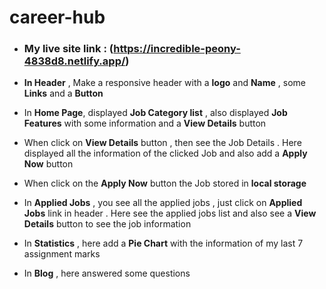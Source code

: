 # career-hub

* ### My live site link : (https://incredible-peony-4838d8.netlify.app/)

* **In Header** , Make a responsive header with a **logo** and **Name** , some **Links** and a **Button**

* In **Home Page**, displayed **Job Category list** , also displayed **Job Features** with some information and a **View Details** button

* When click on **View Details** button , then see the Job Details . Here displayed all the information of the clicked Job and also add a **Apply Now** button

* When click on the **Apply Now** button the Job stored in **local storage**

* In **Applied Jobs** , you see all the applied jobs , just click on **Applied Jobs** link in header . Here see the applied jobs list and also see a **View Details** button to see the job information

* In **Statistics** , here add a **Pie Chart** with the information of my last 7 assignment marks

* In **Blog** , here answered some questions 
